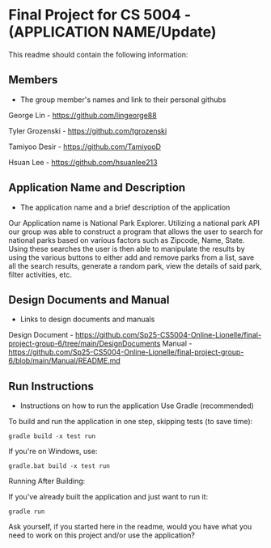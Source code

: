 # Final Project for CS 5004 - (APPLICATION NAME/Update)

This readme should contain the following information:

## Members
- The group member's names and link to their personal githubs

George Lin - https://github.com/lingeorge88

Tyler Grozenski - https://github.com/tgrozenski

Tamiyoo Desir - https://github.com/TamiyooD

Hsuan Lee - https://github.com/hsuanlee213

## Application Name and Description
- The application name and a brief description of the application

Our Application name is National Park Explorer. 
Utilizing a national park API our group was able to construct a program that allows the user to search for national parks based on various factors such as Zipcode, Name, State. Using these searches the user is then able to manipulate the results by using the various buttons to either add and remove parks from a list, save all the search results, generate a random park, view the details of said park, filter activities, etc.

## Design Documents and Manual
- Links to design documents and manuals

Design Document - https://github.com/Sp25-CS5004-Online-Lionelle/final-project-group-6/tree/main/DesignDocuments
Manual - https://github.com/Sp25-CS5004-Online-Lionelle/final-project-group-6/blob/main/Manual/README.md

## Run Instructions
- Instructions on how to run the application
Use Gradle (recommended)

To build and run the application in one step, skipping tests (to save time):

```
gradle build -x test run
```

If you're on Windows, use:

```
gradle.bat build -x test run
```

Running After Building:

If you've already built the application and just want to run it:

```
gradle run
```



Ask yourself, if you started here in the readme, would you have what you need to work on this project and/or use the application?
